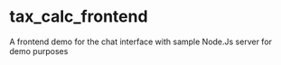# tax_calc_frontend
A frontend demo for the chat interface with sample Node.Js server for demo purposes
